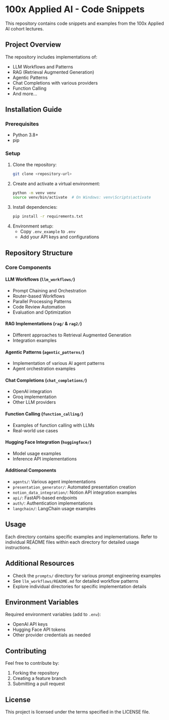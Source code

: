 # 100x Applied AI - Code Snippets

This repository contains code snippets and examples from the 100x Applied AI cohort lectures.

## Project Overview

The repository includes implementations of:
- LLM Workflows and Patterns
- RAG (Retrieval Augmented Generation)
- Agentic Patterns
- Chat Completions with various providers
- Function Calling
- And more...

## Installation Guide

### Prerequisites
- Python 3.8+
- pip

### Setup
1. Clone the repository:
   ```bash
   git clone <repository-url>
   ```
2. Create and activate a virtual environment:
   ```bash
   python -m venv venv
   source venv/bin/activate  # On Windows: venv\Scripts\activate
   ```
3. Install dependencies:
   ```bash
   pip install -r requirements.txt
   ```
4. Environment setup:
   - Copy `.env_example` to `.env`
   - Add your API keys and configurations

## Repository Structure

### Core Components

#### LLM Workflows (`llm_workflows/`)
- Prompt Chaining and Orchestration
- Router-based Workflows
- Parallel Processing Patterns
- Code Review Automation
- Evaluation and Optimization

#### RAG Implementations (`rag/` & `rag2/`)
- Different approaches to Retrieval Augmented Generation
- Integration examples

#### Agentic Patterns (`agentic_patterns/`)
- Implementation of various AI agent patterns
- Agent orchestration examples

#### Chat Completions (`chat_completions/`)
- OpenAI integration
- Groq implementation
- Other LLM providers

#### Function Calling (`function_calling/`)
- Examples of function calling with LLMs
- Real-world use cases

#### Hugging Face Integration (`huggingface/`)
- Model usage examples
- Inference API implementations

#### Additional Components
- `agents/`: Various agent implementations
- `presentation_generator/`: Automated presentation creation
- `notion_data_integration/`: Notion API integration examples
- `api/`: FastAPI-based endpoints
- `auth/`: Authentication implementations
- `langchain/`: LangChain usage examples

## Usage

Each directory contains specific examples and implementations. Refer to individual README files within each directory for detailed usage instructions.

## Additional Resources

- Check the `prompts/` directory for various prompt engineering examples
- See `llm_workflows/README.md` for detailed workflow patterns
- Explore individual directories for specific implementation details

## Environment Variables

Required environment variables (add to `.env`):
- OpenAI API keys
- Hugging Face API tokens
- Other provider credentials as needed

## Contributing

Feel free to contribute by:
1. Forking the repository
2. Creating a feature branch
3. Submitting a pull request

## License

This project is licensed under the terms specified in the LICENSE file.
